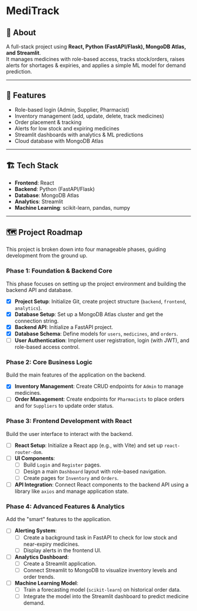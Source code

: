 # MediTrack

## 📌 About
A full-stack project using **React, Python (FastAPI/Flask), MongoDB Atlas, and Streamlit**.  
It manages medicines with role-based access, tracks stock/orders, raises alerts for shortages & expiries, and applies a simple ML model for demand prediction.  

---

## 🚀 Features
- Role-based login (Admin, Supplier, Pharmacist)  
- Inventory management (add, update, delete, track medicines)  
- Order placement & tracking  
- Alerts for low stock and expiring medicines  
- Streamlit dashboards with analytics & ML predictions  
- Cloud database with MongoDB Atlas  

---

## 🏗️ Tech Stack
- **Frontend**: React  
- **Backend**: Python (FastAPI/Flask)  
- **Database**: MongoDB Atlas  
- **Analytics**: Streamlit  
- **Machine Learning**: scikit-learn, pandas, numpy  

---

## 🗺️ Project Roadmap
This project is broken down into four manageable phases, guiding development from the ground up.

### Phase 1: Foundation & Backend Core
This phase focuses on setting up the project environment and building the backend API and database.
-   [x] **Project Setup**: Initialize Git, create project structure (`backend`, `frontend`, `analytics`).
-   [x] **Database Setup**: Set up a MongoDB Atlas cluster and get the connection string.
-   [x] **Backend API**: Initialize a FastAPI project.
-   [x] **Database Schema**: Define models for `users`, `medicines`, and `orders`.
-   [ ] **User Authentication**: Implement user registration, login (with JWT), and role-based access control.

### Phase 2: Core Business Logic
Build the main features of the application on the backend.
-   [x] **Inventory Management**: Create CRUD endpoints for `Admin` to manage medicines.
-   [ ] **Order Management**: Create endpoints for `Pharmacists` to place orders and for `Suppliers` to update order status.

### Phase 3: Frontend Development with React
Build the user interface to interact with the backend.
-   [ ] **React Setup**: Initialize a React app (e.g., with Vite) and set up `react-router-dom`.
-   [ ] **UI Components**:
    -   [ ] Build `Login` and `Register` pages.
    -   [ ] Design a main `Dashboard` layout with role-based navigation.
    -   [ ] Create pages for `Inventory` and `Orders`.
-   [ ] **API Integration**: Connect React components to the backend API using a library like `axios` and manage application state.

### Phase 4: Advanced Features & Analytics
Add the "smart" features to the application.
-   [ ] **Alerting System**:
    -   [ ] Create a background task in FastAPI to check for low stock and near-expiry medicines.
    -   [ ] Display alerts in the frontend UI.
-   [ ] **Analytics Dashboard**:
    -   [ ] Create a Streamlit application.
    -   [ ] Connect Streamlit to MongoDB to visualize inventory levels and order trends.
-   [ ] **Machine Learning Model**:
    -   [ ] Train a forecasting model (`scikit-learn`) on historical order data.
    -   [ ] Integrate the model into the Streamlit dashboard to predict medicine demand.
